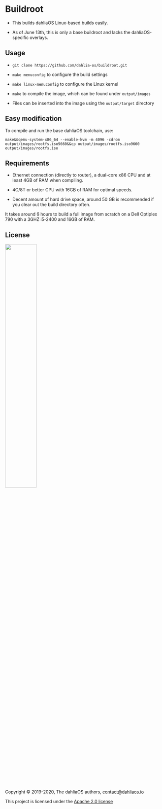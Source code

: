 # Buildroot

- This builds dahliaOS Linux-based builds easily.

- As of June 13th, this is only a base buildroot and lacks the dahliaOS-specific overlays.

## Usage

- ```git clone https://github.com/dahlia-os/buildroot.git```

- ```make menuconfig``` to configure the build settings

- ```make linux-menuconfig``` to configure the Linux kernel

- ```make``` to compile the image, which can be found under ```output/images```

- Files can be inserted into the image using the ```output/target``` directory

## Easy modification

To compile and run the base dahliaOS toolchain, use:

```make&&qemu-system-x86_64 --enable-kvm -m 4096 -cdrom output/images/rootfs.iso9660&&cp output/images/rootfs.iso9660 output/images/rootfs.iso```

## Requirements

- Ethernet connection (directly to router), a dual-core x86 CPU and at least 4GB of RAM when compiling. 

- 4C/8T or better CPU with 16GB of RAM for optimal speeds.

- Decent amount of hard drive space, around 50 GB is recommended if you clear out the build directory often. 

It takes around 6 hours to build a full image from scratch on a Dell Optiplex 790 with a 3GHZ i5-2400 and 16GB of RAM.

## License

<p align="left">
  <img width="45%" src="https://github.com/dahlia-os/brand/blob/master/Logo%20SVGs/dahliaOS%20logo%20with%20text%20(drop%20shadow).svg"
</p>

Copyright © 2019-2020, The dahliaOS authors, contact@dahliaos.io

This project is licensed under the [Apache 2.0 license](../../LICENSE)
